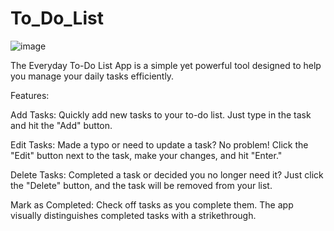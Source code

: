 # To_Do_List
![image](https://github.com/xSankalpaD/To_Do_List/assets/90166191/8592fdb8-784a-43f5-a210-e7a34aadb815)



The Everyday To-Do List App is a simple yet powerful tool designed to help you manage your daily tasks efficiently.

Features:

Add Tasks: Quickly add new tasks to your to-do list. Just type in the task and hit the "Add" button.

Edit Tasks: Made a typo or need to update a task? No problem! Click the "Edit" button next to the task, make your changes, and hit "Enter."

Delete Tasks: Completed a task or decided you no longer need it? Just click the "Delete" button, and the task will be removed from your list.

Mark as Completed: Check off tasks as you complete them. The app visually distinguishes completed tasks with a strikethrough.
